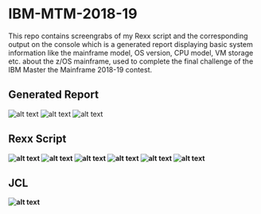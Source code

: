 # IBM-MTM-2018-19
This repo contains screengrabs of my Rexx script and the corresponding output on the console which is a generated report displaying basic system information like the mainframe model, OS version, CPU model, VM storage etc. about the z/OS mainframe, used to complete the final challenge of the IBM Master the Mainframe 2018-19 contest.

## Generated Report 
![alt text](https://github.com/Shbh11/IBM-MTM-2018-19/blob/master/Console_Screengrabs/ch15(1).JPG)
![alt text](https://github.com/Shbh11/IBM-MTM-2018-19/blob/master/Console_Screengrabs/ch15(2).JPG)
![alt text](https://github.com/Shbh11/IBM-MTM-2018-19/blob/master/Console_Screengrabs/ch15(3).JPG)

<b>
  
## Rexx Script
![alt text](https://github.com/Shbh11/IBM-MTM-2018-19/blob/master/Console_Screengrabs/ch15rexx1.JPG)
![alt text](https://github.com/Shbh11/IBM-MTM-2018-19/blob/master/Console_Screengrabs/ch15rexx2.JPG)
![alt text](https://github.com/Shbh11/IBM-MTM-2018-19/blob/master/Console_Screengrabs/ch15rexx3.JPG)
![alt text](https://github.com/Shbh11/IBM-MTM-2018-19/blob/master/Console_Screengrabs/ch15rexx4.JPG)
![alt text](https://github.com/Shbh11/IBM-MTM-2018-19/blob/master/Console_Screengrabs/ch15rexx5.JPG)
![alt text](https://github.com/Shbh11/IBM-MTM-2018-19/blob/master/Console_Screengrabs/ch15rexx6.JPG)

<b>
  
## JCL
![alt text](https://github.com/Shbh11/IBM-MTM-2018-19/blob/master/Console_Screengrabs/ch15JCL.JPG)
